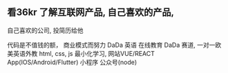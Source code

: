 ## 看36kr 了解互联网产品, 自己喜欢的产品,
自己喜欢的公司, 投简历给他

代码是不值钱的额， 商业模式而努力
DaDa 英语
在线教育
DaDa 赛道, 一对一欧美英语外教
html, css, js 最小化学习, 
网站VUE/REACT App(IOS/Android/Flutter) 小程序 公众号(node)
